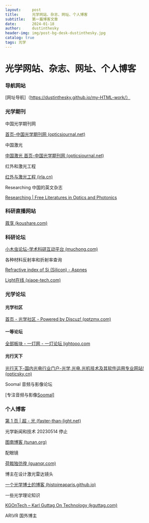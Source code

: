 ```yaml
---
layout:     post
title:      光学网站、杂志、网址、个人博客
subtitle:   第一篇博客文章
date:       2024-01-18
author:     dustinthesky
header-img: img/post-bg-desk-dustinthesky.jpg
catalog: true
tags: 光学
---
```


# 光学网站、杂志、网址、个人博客

### 导航网站

[网址导航]（https://dustinthesky.github.io/my-HTML-work/）

### 光学期刊

中国光学期刊网

[首页-中国光学期刊网 (opticsjournal.net)](http://www.opticsjournal.net/Home)

中国激光

[中国激光 首页-中国光学期刊网 (opticsjournal.net)](http://www.opticsjournal.net/Journals/zgjg.cshtml)

红外和激光工程

[红外与激光工程 (irla.cn)](http://www.irla.cn/)

Researching  中国的英文杂志

[Researching | Free Literatures in Optics and Photonics](https://www.researching.cn/)

### 科研直播网站

[蔻享 (koushare.com)](https://www.koushare.com/)

### 科研论坛

[小木虫论坛-学术科研互动平台 (muchong.com)](http://muchong.com/bbs/)

各种材料反射率和折射率查询

​[Refractive index of Si (Silicon) - Aspnes](https://refractiveindex.info/?shelf=main&book=Si&page=Aspnes)


[Light在线 (xiaoe-tech.com)](https://apprrn5sqzc2398.pc.xiaoe-tech.com/index)



### 光学论坛

#### 光学社区

[首页 - 光学社区 - Powered by Discuz! (optzmx.com)](http://www.optzmx.com/portal.php)

#### 一等论坛

[全部板块 - 一灯网 - 一灯论坛 lightooo.com](http://www.lightooo.com/needhome/)

#### 光行天下

[光行天下-国内光电行业门户-光学,光电,光机技术及其软件运用专业网站! (opticsky.cn)](http://www.opticsky.cn/)

Soomal 音频与影像论坛

[专注音频与影像[Soomal\]](http://www.soomal.com/doc/index101000_0001_00.htm)



### 个人博客

[第 1 页 | 超 - 光 (faster-than-light.net)](https://faster-than-light.net/)

光学新闻和技术 20230514 停止

[图南博客 (tunan.org)](https://tunan.org/)

配眼镜

[荷戟独彷徨 (guanqr.com)](https://guanqr.com/)

博主在设计激光雷达镜头

[一个光学博士的博客 (histoireaparis.github.io)](https://histoireaparis.github.io/)

一些光学理论知识

[KGOnTech – Karl Guttag On Technology (kguttag.com)](https://kguttag.com/)

AR\VR 国外博主